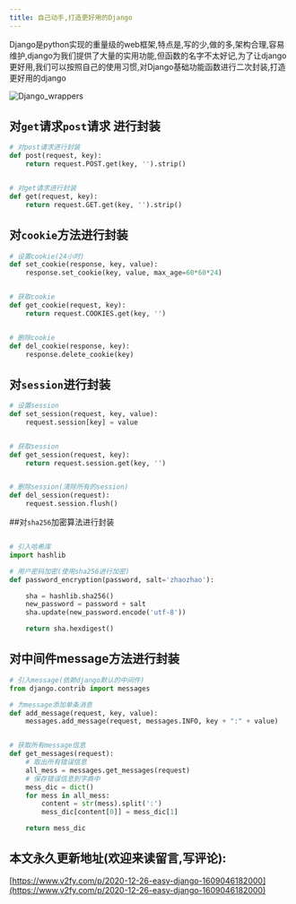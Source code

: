 ```yaml
---
title: 自己动手,打造更好用的Django
---
```




Django是python实现的重量级的web框架,特点是,写的少,做的多,架构合理,容易维护,django为我们提供了大量的实用功能,但函数的名字不太好记,为了让django更好用,我们可以按照自己的使用习惯,对Django基础功能函数进行二次封装,打造更好用的django

![Django_wrappers](https://www.v2fy.com/asset/0i/jikemiji/jikemiji-md/2020-12-26-easy-django-1609046182000.assets/3203841-8d775fe81cc71ae5.png)


## 对`get`请求`post`请求 进行封装

```python
# 对post请求进行封装
def post(request, key):
    return request.POST.get(key, '').strip()


# 对get请求进行封装
def get(request, key):
    return request.GET.get(key, '').strip()
```

## 对`cookie`方法进行封装


```python
# 设置cookie(24小时)
def set_cookie(response, key, value):
    response.set_cookie(key, value, max_age=60*60*24)


# 获取cookie
def get_cookie(request, key):
    return request.COOKIES.get(key, '')


# 删除cookie
def del_cookie(response, key):
    response.delete_cookie(key)
```

## 对`session`进行封装

```python
# 设置session
def set_session(request, key, value):
    request.session[key] = value


# 获取session
def get_session(request, key):
    return request.session.get(key, '')


# 删除session(清除所有的session)
def del_session(request):
    request.session.flush()
```


##对`sha256`加密算法进行封装

```python

# 引入哈希库
import hashlib

# 用户密码加密(使用sha256进行加密)
def password_encryption(password, salt='zhaozhao'):

    sha = hashlib.sha256()
    new_password = password + salt
    sha.update(new_password.encode('utf-8'))

    return sha.hexdigest()
```


## 对中间件message方法进行封装



```python
# 引入message(依赖django默认的中间件)
from django.contrib import messages

# 为message添加单条消息
def add_message(request, key, value):
    messages.add_message(request, messages.INFO, key + ":" + value)


# 获取所有message信息
def get_messages(request):
    # 取出所有错误信息
    all_mess = messages.get_messages(request)
    # 保存错误信息到字典中
    mess_dic = dict()
    for mess in all_mess:
        content = str(mess).split(':')
        mess_dic[content[0]] = mess_dic[1]

    return mess_dic
```






## 本文永久更新地址(欢迎来读留言,写评论):

[https://www.v2fy.com/p/2020-12-26-easy-django-1609046182000](https://www.v2fy.com/p/2020-12-26-easy-django-1609046182000)



